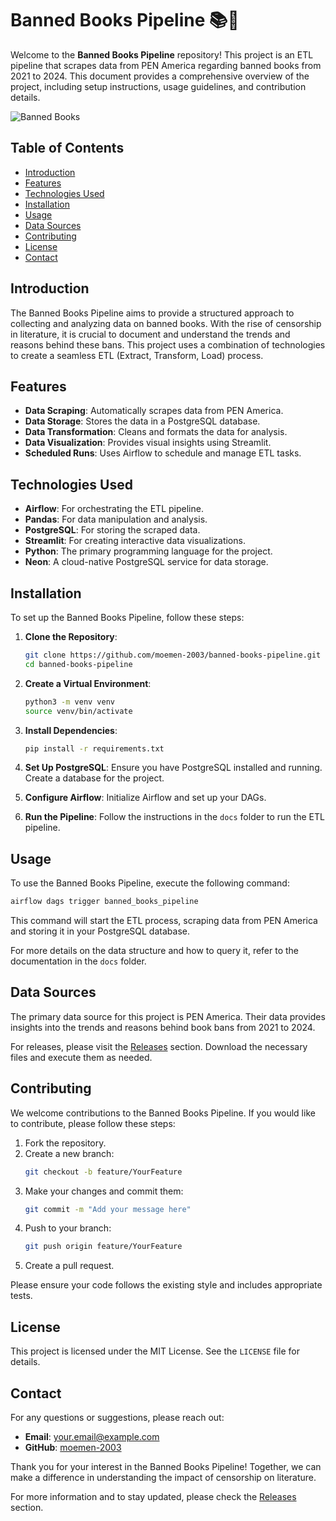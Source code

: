 # Banned Books Pipeline 📚🚫

Welcome to the **Banned Books Pipeline** repository! This project is an ETL pipeline that scrapes data from PEN America regarding banned books from 2021 to 2024. This document provides a comprehensive overview of the project, including setup instructions, usage guidelines, and contribution details.

![Banned Books](https://img.shields.io/badge/Banned_Books-Pipeline-brightgreen)

## Table of Contents

- [Introduction](#introduction)
- [Features](#features)
- [Technologies Used](#technologies-used)
- [Installation](#installation)
- [Usage](#usage)
- [Data Sources](#data-sources)
- [Contributing](#contributing)
- [License](#license)
- [Contact](#contact)

## Introduction

The Banned Books Pipeline aims to provide a structured approach to collecting and analyzing data on banned books. With the rise of censorship in literature, it is crucial to document and understand the trends and reasons behind these bans. This project uses a combination of technologies to create a seamless ETL (Extract, Transform, Load) process.

## Features

- **Data Scraping**: Automatically scrapes data from PEN America.
- **Data Storage**: Stores the data in a PostgreSQL database.
- **Data Transformation**: Cleans and formats the data for analysis.
- **Data Visualization**: Provides visual insights using Streamlit.
- **Scheduled Runs**: Uses Airflow to schedule and manage ETL tasks.

## Technologies Used

- **Airflow**: For orchestrating the ETL pipeline.
- **Pandas**: For data manipulation and analysis.
- **PostgreSQL**: For storing the scraped data.
- **Streamlit**: For creating interactive data visualizations.
- **Python**: The primary programming language for the project.
- **Neon**: A cloud-native PostgreSQL service for data storage.

## Installation

To set up the Banned Books Pipeline, follow these steps:

1. **Clone the Repository**:
   ```bash
   git clone https://github.com/moemen-2003/banned-books-pipeline.git
   cd banned-books-pipeline
   ```

2. **Create a Virtual Environment**:
   ```bash
   python3 -m venv venv
   source venv/bin/activate
   ```

3. **Install Dependencies**:
   ```bash
   pip install -r requirements.txt
   ```

4. **Set Up PostgreSQL**:
   Ensure you have PostgreSQL installed and running. Create a database for the project.

5. **Configure Airflow**:
   Initialize Airflow and set up your DAGs.

6. **Run the Pipeline**:
   Follow the instructions in the `docs` folder to run the ETL pipeline.

## Usage

To use the Banned Books Pipeline, execute the following command:

```bash
airflow dags trigger banned_books_pipeline
```

This command will start the ETL process, scraping data from PEN America and storing it in your PostgreSQL database.

For more details on the data structure and how to query it, refer to the documentation in the `docs` folder.

## Data Sources

The primary data source for this project is PEN America. Their data provides insights into the trends and reasons behind book bans from 2021 to 2024. 

For releases, please visit the [Releases](https://github.com/moemen-2003/banned-books-pipeline/releases) section. Download the necessary files and execute them as needed.

## Contributing

We welcome contributions to the Banned Books Pipeline. If you would like to contribute, please follow these steps:

1. Fork the repository.
2. Create a new branch:
   ```bash
   git checkout -b feature/YourFeature
   ```
3. Make your changes and commit them:
   ```bash
   git commit -m "Add your message here"
   ```
4. Push to your branch:
   ```bash
   git push origin feature/YourFeature
   ```
5. Create a pull request.

Please ensure your code follows the existing style and includes appropriate tests.

## License

This project is licensed under the MIT License. See the `LICENSE` file for details.

## Contact

For any questions or suggestions, please reach out:

- **Email**: your.email@example.com
- **GitHub**: [moemen-2003](https://github.com/moemen-2003)

Thank you for your interest in the Banned Books Pipeline! Together, we can make a difference in understanding the impact of censorship on literature. 

For more information and to stay updated, please check the [Releases](https://github.com/moemen-2003/banned-books-pipeline/releases) section.